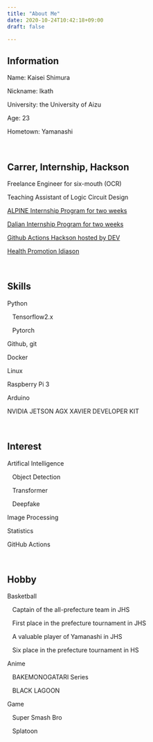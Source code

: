 ```yaml
---
title: "About Me"
date: 2020-10-24T10:42:18+09:00
draft: false

---
```


## Information

Name: Kaisei Shimura

Nickname: Ikath

University: the University of Aizu

Age: 23

Hometown: Yamanashi

​     

## Carrer, Internship, Hackson

Freelance Engineer for six-mouth (OCR)

Teaching Assistant of Logic Circuit Design

[ALPINE Internship Program for two weeks](https://www.u-aizu.ac.jp/sgu/program/internship/)

[Dalian Internship Program for two weeks](https://www.u-aizu.ac.jp/sgu/program/internship/)

[Github Actions Hackson hosted by DEV](https://dev.to/peaceiris/suggest-related-links-action-35jc)

[Health Promotion Idiason](https://www.u-aizu.ac.jp/events/post-151.html)

​      

## Skills

Python

 &nbsp;&nbsp; Tensorflow2.x

 &nbsp;&nbsp; Pytorch

Github, git

Docker

Linux

Raspberry Pi 3

Arduino

NVIDIA JETSON AGX XAVIER DEVELOPER KIT

​     

## Interest

Artifical Intelligence

 &nbsp;&nbsp; Object Detection

 &nbsp;&nbsp; Transformer

 &nbsp;&nbsp; Deepfake

Image Processing

Statistics

GitHub Actions

​        

## Hobby

Basketball

 &nbsp;&nbsp; Captain of the all-prefecture team in JHS

 &nbsp;&nbsp; First place in the prefecture tournament in JHS

&nbsp;&nbsp; A valuable player of Yamanashi in JHS

 &nbsp;&nbsp; Six place in the prefecture tournament in HS

Anime

 &nbsp;&nbsp; BAKEMONOGATARI Series

&nbsp;&nbsp; BLACK LAGOON

Game

 &nbsp;&nbsp; Super Smash Bro

&nbsp;&nbsp; Splatoon

